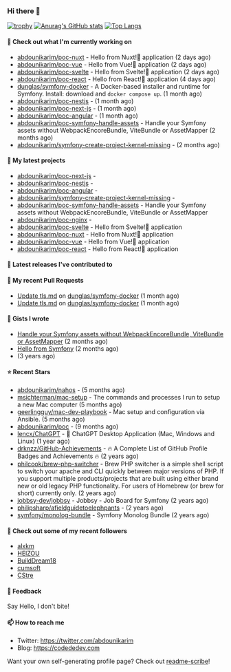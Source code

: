 ### Hi there 👋

[![trophy](https://github-profile-trophy.vercel.app/?username=abdounikarim&theme=onestar&row=1&column=7&no-frame=true&margin-w=13)](https://github.com/ryo-ma/github-profile-trophy)
[![Anurag's GitHub stats](https://github-readme-stats.vercel.app/api?username=abdounikarim&show_icons=true&theme=dark&count_private=true&hide_border=true)](https://github.com/anuraghazra/github-readme-stats)
[![Top Langs](https://github-readme-stats.vercel.app/api/top-langs/?username=abdounikarim&langs_count=8&layout=compact&theme=dark&hide_border=true)](https://github.com/anuraghazra/github-readme-stats)

#### 👷 Check out what I'm currently working on

- [abdounikarim/poc-nuxt](https://github.com/abdounikarim/poc-nuxt) - Hello from Nuxt!👋 application  (2 days ago)
- [abdounikarim/poc-vue](https://github.com/abdounikarim/poc-vue) - Hello from Vue!👋 application  (2 days ago)
- [abdounikarim/poc-svelte](https://github.com/abdounikarim/poc-svelte) - Hello from Svelte!👋 application (2 days ago)
- [abdounikarim/poc-react](https://github.com/abdounikarim/poc-react) - Hello from React!👋 application (4 days ago)
- [dunglas/symfony-docker](https://github.com/dunglas/symfony-docker) - A Docker-based installer and runtime for Symfony. Install: download and `docker compose up`. (1 month ago)
- [abdounikarim/poc-nestjs](https://github.com/abdounikarim/poc-nestjs) -  (1 month ago)
- [abdounikarim/poc-next-js](https://github.com/abdounikarim/poc-next-js) -  (1 month ago)
- [abdounikarim/poc-angular](https://github.com/abdounikarim/poc-angular) -  (1 month ago)
- [abdounikarim/poc-symfony-handle-assets](https://github.com/abdounikarim/poc-symfony-handle-assets) - Handle your Symfony assets without WebpackEncoreBundle, ViteBundle or AssetMapper (2 months ago)
- [abdounikarim/symfony-create-project-kernel-missing](https://github.com/abdounikarim/symfony-create-project-kernel-missing) -  (2 months ago)

#### 🌱 My latest projects

- [abdounikarim/poc-next-js](https://github.com/abdounikarim/poc-next-js) - 
- [abdounikarim/poc-nestjs](https://github.com/abdounikarim/poc-nestjs) - 
- [abdounikarim/poc-angular](https://github.com/abdounikarim/poc-angular) - 
- [abdounikarim/symfony-create-project-kernel-missing](https://github.com/abdounikarim/symfony-create-project-kernel-missing) - 
- [abdounikarim/poc-symfony-handle-assets](https://github.com/abdounikarim/poc-symfony-handle-assets) - Handle your Symfony assets without WebpackEncoreBundle, ViteBundle or AssetMapper
- [abdounikarim/poc-nginx](https://github.com/abdounikarim/poc-nginx) - 
- [abdounikarim/poc-svelte](https://github.com/abdounikarim/poc-svelte) - Hello from Svelte!👋 application
- [abdounikarim/poc-nuxt](https://github.com/abdounikarim/poc-nuxt) - Hello from Nuxt!👋 application 
- [abdounikarim/poc-vue](https://github.com/abdounikarim/poc-vue) - Hello from Vue!👋 application 
- [abdounikarim/poc-react](https://github.com/abdounikarim/poc-react) - Hello from React!👋 application

#### 🔭 Latest releases I've contributed to


#### 🔨 My recent Pull Requests

- [Update tls.md](https://github.com/dunglas/symfony-docker/pull/738) on [dunglas/symfony-docker](https://github.com/dunglas/symfony-docker) (1 month ago)
- [Update tls.md](https://github.com/dunglas/symfony-docker/pull/737) on [dunglas/symfony-docker](https://github.com/dunglas/symfony-docker) (1 month ago)

#### 📓 Gists I wrote

- [Handle your Symfony assets without WebpackEncoreBundle, ViteBundle or AssetMapper](https://gist.github.com/7c0177c7a71b1e6585183e320034e4dd) (2 months ago)
- [Hello from Symfony](https://gist.github.com/d6b3e49ead0d8e0a4041c06fcc689307) (2 months ago)
- [](https://gist.github.com/b237278802559acb0bcf1e2516ba718e) (3 years ago)

#### ⭐ Recent Stars

- [abdounikarim/nahos](https://github.com/abdounikarim/nahos) -  (5 months ago)
- [msichterman/mac-setup](https://github.com/msichterman/mac-setup) - The commands and processes I run to setup a new Mac computer (5 months ago)
- [geerlingguy/mac-dev-playbook](https://github.com/geerlingguy/mac-dev-playbook) - Mac setup and configuration via Ansible. (5 months ago)
- [abdounikarim/poc](https://github.com/abdounikarim/poc) -  (9 months ago)
- [lencx/ChatGPT](https://github.com/lencx/ChatGPT) - 🔮 ChatGPT Desktop Application (Mac, Windows and Linux) (1 year ago)
- [drknzz/GitHub-Achievements](https://github.com/drknzz/GitHub-Achievements) - 🔥 A Complete List of GitHub Profile Badges and Achievements 🔥 (2 years ago)
- [philcook/brew-php-switcher](https://github.com/philcook/brew-php-switcher) - Brew PHP switcher is a simple shell script to switch your apache and CLI quickly between major versions of PHP. If you support multiple products/projects that are built using either brand new or old legacy PHP functionality. For users of Homebrew (or brew for short) currently only. (2 years ago)
- [jobbsy-dev/jobbsy](https://github.com/jobbsy-dev/jobbsy) - Jobbsy - Job Board for Symfony (2 years ago)
- [philipsharp/afieldguidetoelephpants](https://github.com/philipsharp/afieldguidetoelephpants) -  (2 years ago)
- [symfony/monolog-bundle](https://github.com/symfony/monolog-bundle) - Symfony Monolog Bundle (2 years ago)

#### 👯 Check out some of my recent followers

- [alxkm](https://github.com/alxkm)
- [HElZOU](https://github.com/HElZOU)
- [BuildDream18](https://github.com/BuildDream18)
- [cumsoft](https://github.com/cumsoft)
- [CStre](https://github.com/CStre)

#### 💬 Feedback

Say Hello, I don't bite!

#### 📫 How to reach me

- Twitter: https://twitter.com/abdounikarim
- Blog: https://codededev.com

Want your own self-generating profile page? Check out [readme-scribe](https://github.com/muesli/readme-scribe)!
